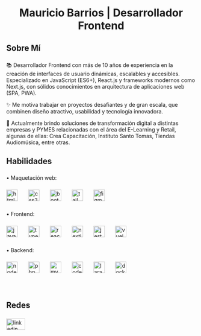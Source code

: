 <h1 align="center">Mauricio Barrios | Desarrollador Frontend</h1>

###

<h2 align="left">Sobre Mí</h2>

###


<p align="left">
  📚 Desarrollador Frontend con más de 10 años de experiencia en la creación de interfaces de usuario dinámicas, escalables y accesibles. Especializado en JavaScript (ES6+), React.js y frameworks modernos como Next.js, con sólidos conocimientos en arquitectura de aplicaciones web (SPA, PWA).
</p>

<p align="left">
  ✨ Me motiva trabajar en proyectos desafiantes y de gran escala, que combinen diseño atractivo, usabilidad y tecnología innovadora.
</p>

<p align="left">
  🎯 Actualmente brindo soluciones de transformación digital a distintas empresas y PYMES relacionadas con el área del E-Learning y Retail, algunas de ellas: Crea Capacitación, Instituto Santo Tomas, Tiendas Audiomúsica, entre otras.
</p>
  



###

<h2 align="left">Habilidades</h2>

###

<p align="left">• Maquetación web:</p>

###

<div align="left">
  <img src="https://cdn.jsdelivr.net/gh/devicons/devicon/icons/html5/html5-original.svg" height="30" alt="html5 logo"  />
  <img width="20" />
  <img src="https://cdn.jsdelivr.net/gh/devicons/devicon/icons/css3/css3-original.svg" height="30" alt="css3 logo"  />
  <img width="20" />
  <img src="https://cdn.jsdelivr.net/gh/devicons/devicon/icons/bootstrap/bootstrap-original.svg" height="30" alt="bootstrap logo"  />
  <img width="20" />
  <img src="https://cdn.simpleicons.org/tailwindcss/06B6D4" height="30" alt="tailwindcss logo"  />
  <img width="20" />
  <img src="https://cdn.jsdelivr.net/gh/devicons/devicon/icons/figma/figma-original.svg" height="30" alt="figma logo"  />
</div>

###

<p align="left">• Frontend:</p>

###

<div align="left">
  <img src="https://cdn.jsdelivr.net/gh/devicons/devicon/icons/javascript/javascript-original.svg" height="30" alt="javascript logo"  />
  <img width="20" />
  <img src="https://cdn.jsdelivr.net/gh/devicons/devicon/icons/typescript/typescript-original.svg" height="30" alt="typescript logo"  />
  <img width="20" />
  <img src="https://cdn.jsdelivr.net/gh/devicons/devicon/icons/react/react-original.svg" height="30" alt="react logo"  />
  <img width="20" />
  <img src="https://cdn.jsdelivr.net/gh/devicons/devicon/icons/nextjs/nextjs-original.svg" height="30" alt="nextjs logo"  />
  <img width="20" />
  <img src="https://cdn.jsdelivr.net/gh/devicons/devicon/icons/jest/jest-plain.svg" height="30" alt="jest logo"  />
  <img width="20" />
  <img src="https://cdn.jsdelivr.net/gh/devicons/devicon/icons/vuejs/vuejs-original.svg" height="30" alt="vuejs logo"  />
</div>

###

<p align="left">• Backend:</p>

###

<div align="left">
  <img src="https://cdn.simpleicons.org/nodedotjs/339933" height="30" alt="nodejs logo"  />
  <img width="20" />
  <img src="https://cdn.simpleicons.org/php/777BB4" height="30" alt="php logo"  />
  <img width="20" />
  <img src="https://cdn.jsdelivr.net/gh/devicons/devicon/icons/mysql/mysql-original.svg" height="30" alt="mysql logo"  />
  <img width="20" />
  <img src="https://cdn.simpleicons.org/codeigniter/EF4223" height="30" alt="codeigniter logo"  />
  <img width="20" />
  <img src="https://cdn.simpleicons.org/laravel/FF2D20" height="30" alt="laravel logo"  />
  <img width="20" />
  <img src="https://cdn.simpleicons.org/docker/2496ED" height="30" alt="docker logo"  />
</div>

###

<br clear="both">

<h2 align="left">Redes</h2>

###

<div align="left">
  <a href="https://cl.linkedin.com/in/mauriciobarriosbernales" target="_blank">
    <img src="https://raw.githubusercontent.com/maurodesouza/profile-readme-generator/master/src/assets/icons/social/linkedin/default.svg" width="50" height="30" alt="linkedin logo"  />
  </a>
</div>

###
